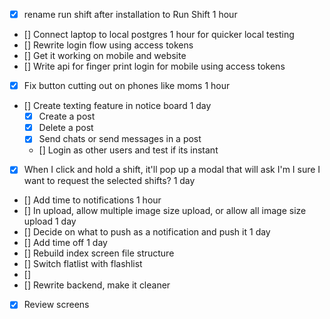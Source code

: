 - [x] rename run shift after installation to Run Shift 1 hour
- [] Connect laptop to local postgres 1 hour for quicker local testing
- [] Rewrite login flow using access tokens
- [] Get it working on mobile and website
- [] Write api for finger print login for mobile using access tokens
- [x] Fix button cutting out on phones like moms 1 hour
- [] Create texting feature in notice board 1 day
  - [x] Create a post
  - [x] Delete a post
  - [x] Send chats or send messages in a post
  - [] Login as other users and test if its instant
- [x] When I click and hold a shift, it'll pop up a modal that will ask I'm I sure I want to request the selected shifts? 1 day
- [] Add time to notifications 1 hour
- [] In upload, allow multiple image size upload, or allow all image size upload 1 day
- [] Decide on what to push as a notification and push it 1 day
- [] Add time off 1 day
- [] Rebuild index screen file structure
- [] Switch flatlist with flashlist
- []
- [] Rewrite backend, make it cleaner
- [x] Review screens
